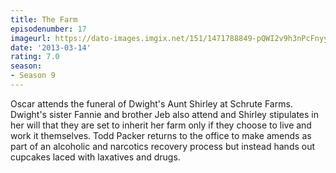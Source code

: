 ```yaml
---
title: The Farm
episodenumber: 17
imageurl: https://dato-images.imgix.net/151/1471788849-pQWI2v9h3nPcFnyyisFnWU9XP9F.jpg?ixlib=rb-1.1.0&ch=DPR%2CWidth&auto=compress%2Cformat
date: '2013-03-14'
rating: 7.0
season:
- Season 9
---
```


Oscar attends the funeral of Dwight's Aunt Shirley at Schrute Farms. Dwight's sister Fannie and brother Jeb also attend and Shirley stipulates in her will that they are set to inherit her farm only if they choose to live and work it themselves. Todd Packer returns to the office to make amends as part of an alcoholic and narcotics recovery process but instead hands out cupcakes laced with laxatives and drugs.
